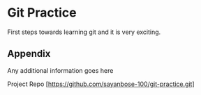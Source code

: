 
# Git Practice

First steps towards learning git and it is very exciting.


## Appendix

Any additional information goes here

Project Repo [https://github.com/sayanbose-100/git-practice.git]
